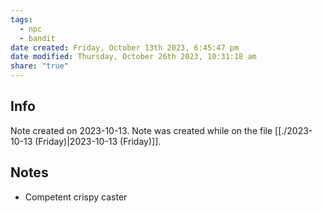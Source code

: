 ```yaml
---
tags:
  - npc
  - bandit
date created: Friday, October 13th 2023, 6:45:47 pm
date modified: Thursday, October 26th 2023, 10:31:18 am
share: "true"
---
```


## Info
Note created on 2023-10-13.
Note was created while on the file [[./2023-10-13 (Friday)|2023-10-13 (Friday)]].
## Notes
- Competent crispy caster